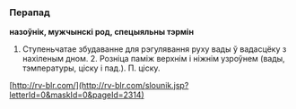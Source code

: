 ### Перапад
**назоўнік, мужчынскі род, спецыяльны тэрмін**

1. Ступеньчатае збудаванне для рэгулявання руху вады ў вадасцёку з нахіленым дном. 2. Розніца паміж верхнім і ніжнім узроўнем (вады, тэмпературы, ціску і пад.). П. ціску.

<a rel="author">[http://rv-blr.com/](http://rv-blr.com/slounik.jsp?letterId=0&maskId=0&pageId=2314)</a>
